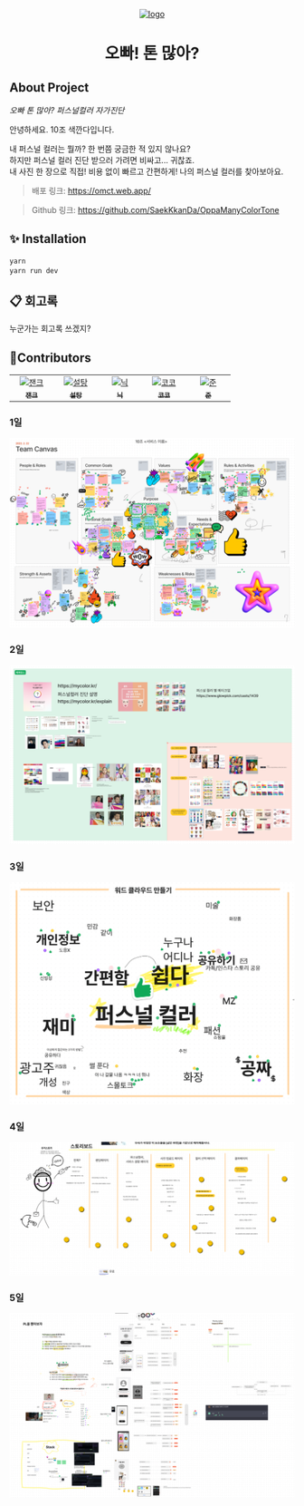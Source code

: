 <p align="center">
  <a href="https://omct.web.app/" rel="noopener" target="_blank"><img width="150" src="https://velog.velcdn.com/images/whow1101/post/56b3a84c-0d30-4c79-a573-e1063c58199b/image.png" alt="logo"></a>
</p>

<h1 align="center">오빠! 톤 많아?</h1>

## About Project

_오빠 톤 많아? 퍼스널컬러 자가진단_

<p>
안녕하세요. 10조 색깐다입니다.

내 퍼스널 컬러는 뭘까? 한 번쯤 궁금한 적 있지 않나요?<br>
하지만 퍼스널 컬러 진단 받으러 가려면 비싸고... 귀찮죠.<br>
내 사진 한 장으로 직접! 비용 없이 빠르고 간편하게! 나의 퍼스널 컬러를 찾아보아요.
</p>

> 배포 링크: https://omct.web.app/

> Github 링크: https://github.com/SaekKkanDa/OppaManyColorTone

## ✨ Installation

```sh
yarn
yarn run dev
```

## 📋 회고록

누군가는 회고록 쓰겠지?

## 🙏Contributors

<!-- ALL-CONTRIBUTORS-LIST:START - Do not remove or modify this section -->
<table>
  <tbody>
    <tr>
      <td align="center" valign="top" width="14.28%">
        <a href="https://github.com/Jaenk-99">
          <img src="https://avatars.githubusercontent.com/u/87492963?v=4" width="100px" alt="잰크"/>
          <br />
          <sub>
            <b>잰크</b>
          </sub>
        </a>
        <br />
      </td>
      <td align="center" valign="top" width="14.28%">
        <a href="https://github.com/seoltang">
          <img src="https://avatars.githubusercontent.com/u/91963656?v=4" width="100px" alt="설탕"/>
          <br />
          <sub>
            <b>설탕</b>
          </sub>
        </a>
        <br />
      </td>
      <td align="center" valign="top" width="14.28%">
        <a href="https://github.com/jjsk109">
          <img src="https://avatars.githubusercontent.com/u/39641848?v=4" width="100px" alt="닉"/>
          <br />
          <sub>
            <b>닉</b>
          </sub>
        </a>
        <br />
      </td>
      <td align="center" valign="top" width="14.28%">
        <a href="https://github.com/zwonkim">
          <img src="https://avatars.githubusercontent.com/u/103507999?v=4" width="100px" alt="코코"/>
          <br />
          <sub>
            <b>코코</b>
          </sub>
        </a>
        <br />
      </td>
      <td align="center" valign="top" width="14.28%">
        <a href="https://github.com/hyeongjun3">
          <img src="https://avatars.githubusercontent.com/u/37447578?v=4" width="100px" alt="준"/>
          <br />
          <sub>
            <b>준</b>
          </sub>
        </a>
        <br />
      </td>
    </tr>
  </tbody>
</table>

<h3>1일</h3>
<img src="./readme/1.png" alt="" width="800px" />
<h3>2일</h3>
<img src="./readme/2.png" alt="" />
<h3>3일</h3>
<img src="./readme/3.png" alt="" />
<h3>4일</h3>
<img src="./readme/4.png" alt="" />
<h3>5일</h3>
<img src="./readme/5.png" alt="" />

<!-- ALL-CONTRIBUTORS-LIST:END --
